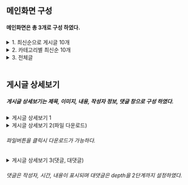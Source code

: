 ## 메인화면 구성
<h4>메인화면은 총 3개로 구성 하였다.</h4>
<details>
  <summary>
    1. 최신순으로 게시글 10개
  </summary>
  <img src="https://github.com/dlguswo1/SpringBoot/assets/144756943/f371435d-11f5-4b39-bc84-d102306bf5a7"/>
</details>
<details>
  <summary>2. 카테고리별 최신순 10개</summary>
  <img src="https://github.com/dlguswo1/SpringBoot/assets/144756943/4fe43a85-c4a8-4855-8aa7-fe0ae85af701"/>
</details>
<details>
  <summary>3. 전체글</summary>
  <img src="https://github.com/dlguswo1/SpringBoot/assets/144756943/5e99db22-b2bd-4a03-bbe2-ad222baec4d5"/>
</details>

<br/>

## 게시글 상세보기
<h5>게시글 상세보기는 제목, 이미지, 내용, 작성자 정보, 댓글 창으로 구성 하였다.</h5>
<details>
  <summary>게시글 상세보기 1</summary>
  <img src="https://github.com/dlguswo1/SpringBoot/assets/144756943/f50d9e38-1118-47e7-b7c8-439b77908f6d"/>
</details>

<details>
  <summary>게시글 상세보기 2(파일 다운로드)</summary>
  <img src="https://github.com/dlguswo1/SpringBoot/assets/144756943/9c3084a1-3d14-460d-a715-c1242343b547"/>
</details>
<h6>파일버튼을 클릭시 다운로드가 가능하다.</h6>

<details>
  <summary>게시글 상세보기 3(댓글, 대댓글)</summary>
  <img src="https://github.com/dlguswo1/SpringBoot/assets/144756943/aaeb71a4-06f6-40a1-aa06-b564b5b577b1"/>
</details>
<h6>댓글은 작성자, 시간, 내용이 표시되며 대댓글은 depth을 2단계까지 설정하였다.</h6>

